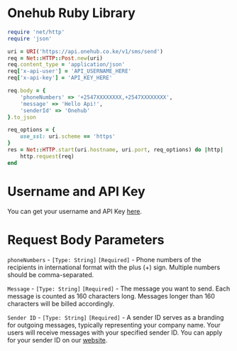 # Onehub Ruby Library
```ruby
require 'net/http'
require 'json'

uri = URI('https://api.onehub.co.ke/v1/sms/send')
req = Net::HTTP::Post.new(uri)
req.content_type = 'application/json'
req['x-api-user'] = 'API_USERNAME_HERE'
req['x-api-key'] = 'API_KEY_HERE'

req.body = {
    'phoneNumbers' => '+2547XXXXXXXX,+2547XXXXXXXX',
    'message' => 'Hello Api!',
    'senderId' => 'Onehub'
}.to_json

req_options = {
    use_ssl: uri.scheme == 'https'
}
res = Net::HTTP.start(uri.hostname, uri.port, req_options) do |http|
    http.request(req)
end
```
# Username and API Key
You can get your username and API Key [here](https://dashboard.onehub.co.ke/account/0/user/signup).
# Request Body Parameters
`phoneNumbers` - `[Type: String]` `[Required]` - Phone numbers of the recipients in international format with the plus (+) sign. Multiple numbers should be comma-separated.

`Message` - `[Type: String]` `[Required]` - The message you want to send. Each message is counted as 160 characters long. Messages longer than 160 characters will be billed accordingly.

`Sender ID` - `[Type: String]` `[Required]` - A sender ID serves as a branding for outgoing messages, typically representing your company name. Your users will receive messages with your specified sender ID. You can apply for your sender ID on our [website](https://onehub.co.ke/).
